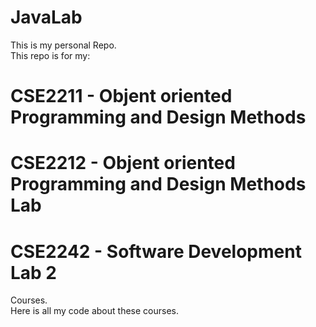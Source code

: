 # JavaLab
This is my personal Repo.<br/>
This repo is for my:

# CSE2211 - Objent oriented Programming and Design Methods<br/>
# CSE2212 - Objent oriented Programming and Design Methods Lab<br/>
# CSE2242 - Software Development Lab 2<br/>
Courses.<br/>
Here is all my code about these courses.
